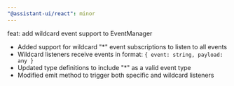 ```yaml
---
"@assistant-ui/react": minor
---
```


feat: add wildcard event support to EventManager

- Added support for wildcard "*" event subscriptions to listen to all events
- Wildcard listeners receive events in format: `{ event: string, payload: any }`
- Updated type definitions to include "*" as a valid event type
- Modified emit method to trigger both specific and wildcard listeners